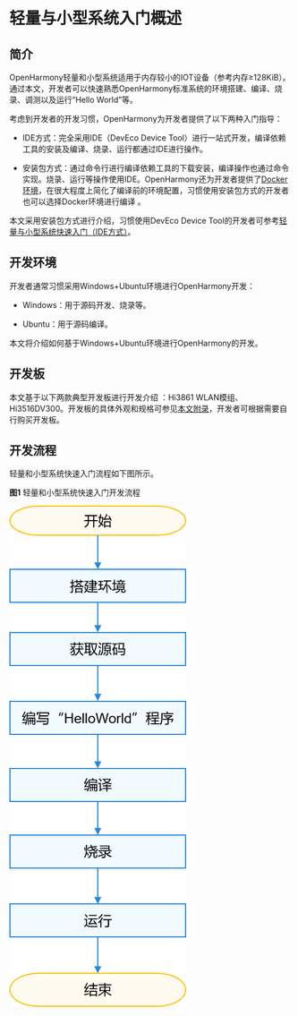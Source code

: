 # 轻量与小型系统入门概述


## 简介


OpenHarmony轻量和小型系统适用于内存较小的IOT设备（参考内存≥128KiB）。通过本文，开发者可以快速熟悉OpenHarmony标准系统的环境搭建、编译、烧录、调测以及运行“Hello World”等。


考虑到开发者的开发习惯，OpenHarmony为开发者提供了以下两种入门指导：


- IDE方式：完全采用IDE（DevEco Device Tool）进行一站式开发，编译依赖工具的安装及编译、烧录、运行都通过IDE进行操作。

- 安装包方式：通过命令行进行编译依赖工具的下载安装，编译操作也通过命令实现。烧录、运行等操作使用IDE。OpenHarmony还为开发者提供了[Docker环境](../get-code/gettools-acquire.md)，在很大程度上简化了编译前的环境配置，习惯使用安装包方式的开发者也可以选择Docker环境进行编译 。


本文采用安装包方式进行介绍，习惯使用DevEco Device Tool的开发者可参考[轻量与小型系统快速入门（IDE方式）](../quick-start/quickstart-ide-lite.md)。


## 开发环境

开发者通常习惯采用Windows+Ubuntu环境进行OpenHarmony开发：

- Windows：用于源码开发、烧录等。

- Ubuntu：用于源码编译。

本文将介绍如何基于Windows+Ubuntu环境进行OpenHarmony的开发。


## 开发板

本文基于以下两款典型开发板进行开发介绍 ：Hi3861 WLAN模组、Hi3516DV300。开发板的具体外观和规格可参见[本文附录](../quick-start/quickstart-lite-board-introduction.md)，开发者可根据需要自行购买开发板。


## 开发流程

轻量和小型系统快速入门流程如下图所示。

  **图1** 轻量和小型系统快速入门开发流程

  ![zh-cn_image_0000001227114628](figures/zh-cn_image_0000001227114628.png)
